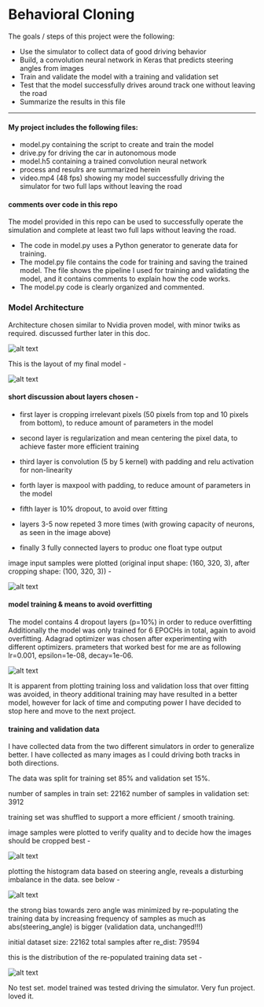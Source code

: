 # **Behavioral Cloning**

The goals / steps of this project were the following:
* Use the simulator to collect data of good driving behavior
* Build, a convolution neural network in Keras that predicts steering angles from images
* Train and validate the model with a training and validation set
* Test that the model successfully drives around track one without leaving the road
* Summarize the results in this file


[//]: # (Image References)

[image1]: ./figures/cropped_images.png "Visualizing cropped images"
[image2]: ./figures/original_and_cropped.png "Visualizing original and cropped images"
[image3]: ./figures/model_architecture.png "Model"
[image4]: ./figures/angles_histogram_original_dataset.png "original dataset histogram"
[image5]: ./figures/angles_histogram_after_repopulating_dataset.png "re-populated dataset histogram"
[image6]: ./figures/plot_loss_and_val.png "plot loss and val"
[image7]: ./figures/Nvidia_model.png "Nvidia model"



---

#### My project includes the following files:
* model.py containing the script to create and train the model
* drive.py for driving the car in autonomous mode
* model.h5 containing a trained convolution neural network 
* process and resulrs are summarized herein
* video.mp4 (48 fps) showing my model successfully driving the simulator for two full laps without leaving the road

#### comments over code in this repo
The model provided in this repo can be used to successfully operate the simulation and complete at least two full laps without leaving the road.

* The code in model.py uses a Python generator to generate data for training. 
* The model.py file contains the code for training and saving the trained model. The file shows the pipeline I used for training and validating the model, and it contains comments to explain how the code works.
* The model.py code is clearly organized and commented.

### Model Architecture
Architecture chosen similar to Nvidia proven model, with minor twiks as required. discussed further later in this doc.

![alt text][image7]

This is the layout of my final model -

![alt text][image3]

#### short discussion about layers chosen -
* first layer is cropping irrelevant pixels (50 pixels from top and 10 pixels from bottom), to reduce amount of parameters in the model
* second layer is regularization and mean centering the pixel data, to achieve faster more efficient training
* third layer is convolution (5 by 5 kernel) with padding and relu activation for non-linearity
* forth layer is maxpool with padding, to reduce amount of parameters in the model
* fifth layer is 10% dropout, to avoid over fitting

* layers 3-5 now repeted 3 more times (with growing capacity of neurons, as seen in the image above)

* finally 3 fully connected layers to produc one float type output

image input samples were plotted (original input shape: (160, 320, 3), after cropping shape: (100, 320, 3)) -

![alt text][image1]

#### model training & means to avoid overfitting

The model contains 4 dropout layers (p=10%) in order to reduce overfitting
Additionally the model was only trained for 6 EPOCHs in total, again to avoid overfitting.
Adagrad optimizer was chosen after experimenting with different optimizers. 
prameters that worked best for me are as following lr=0.001, epsilon=1e-08, decay=1e-06.

![alt text][image6]

It is apparent from plotting training loss and validation loss that over fitting was avoided, in theory additional training may have resulted in a better model, however for lack of time and computing power I have decided to stop here and move to the next project.

#### training and validation data

I have collected data from the two different simulators in order to generalize better. I have collected as many images as I could driving both tracks in both directions.

The data was split for training set 85% and validation set 15%.

number of samples in train set: 22162
number of samples in validation set: 3912

training set was shuffled to support a more efficient / smooth training.

image samples were plotted to verify quality and to decide how the images should be cropped best -

![alt text][image2]


plotting the histogram data based on steering angle, reveals a disturbing imbalance in the data. see below -

![alt text][image4]

the strong bias towards zero angle was minimized by re-populating the training data by increasing frequency of samples as much as abs(steering_angle) is bigger (validation data, unchanged!!!)

initial dataset size:  22162
total samples after re_dist: 79594

this is the distribution of the re-populated training data set -

![alt text][image5]


No test set. model trained was tested driving the simulator.
Very fun project. loved it.
